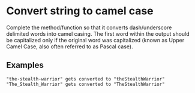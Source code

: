 # Convert string to camel case

Complete the method/function so that it converts dash/underscore delimited words into camel casing. The first word within the output should be capitalized only if the original word was capitalized (known as Upper Camel Case, also often referred to as Pascal case).

## Examples
```
"the-stealth-warrior" gets converted to "theStealthWarrior"
"The_Stealth_Warrior" gets converted to "TheStealthWarrior"
```
